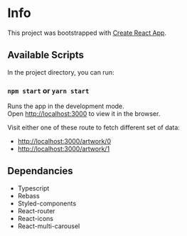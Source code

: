 # Info

This project was bootstrapped with [Create React App](https://github.com/facebook/create-react-app). 

## Available Scripts

In the project directory, you can run:

### `npm start` or `yarn start`

Runs the app in the development mode.\
Open [http://localhost:3000](http://localhost:3000) to view it in the browser.

Visit either one of these route to fetch different set of data:
- [http://localhost:3000/artwork/0](http://localhost:3000/artwork/0)
- [http://localhost:3000/artwork/1](http://localhost:3000/artwork/1)

## Dependancies

- Typescript
- Rebass
- Styled-components
- React-router
- React-icons
- React-multi-carousel
